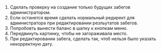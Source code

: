 1) Сделать проверку на создание только будущих забегов администратором.
2) Если останется время сделать нормальный редирект для администратора при редактировании резльутатов забегов.
3) Попробовть вынести баланс в шапку к кнопкам меню.
4) Передвинуть картинку, чтобы не загораживала место.
5) При редактировании забега, сделать так, чтоб нельзя было указать некорректную дату.